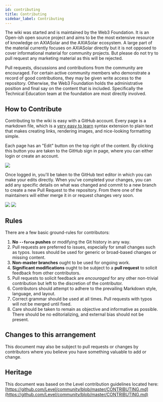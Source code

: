 ```yaml
---
id: contributing
title: Contributing
sidebar_label: Contributing
---
```


The wiki was started and is maintained by the Web3 Foundation. It is an Open-ish open source project and aims to be the most extensive resource of knowledge on AXIASolar and the AXIASolar ecosystem. A large part of the material currently focuses on AXIASolar directly but it is not opposed to cover informational material for community projects. But please do not try to pull request any marketing material as this will be rejected.

Pull requests, discussions and contributions from the community are encouraged. For certain active community members who demonstrate a record of good contributions, they may be given write access to the repository. Otherwise, the Web3 Foundation holds the administrative position and final say on the content that is included. Specifically the Technical Education team at the foundation are most directly involved.

## How to Contribute

Contributing to the wiki is easy with a GitHub account. Every page is a markdown file, which is a [very easy to learn](https://guides.github.com/features/mastering-markdown/) syntax extension to plain text that makes creating links, rendering images, and nice-looking formatting simple.

Each page has an "Edit" button on the top right of the content. By clicking this button you are taken to the GitHub sign in page, where you can either login or create an account.

![](assets/edit_button.png)

Once logged in, you'll be taken to the GitHub text editor in which you can make your edits directly. When you've completed your changes, you can add any specific details on what was changed and commit to a new branch to create a new Pull Request to the repository. From there one of the maintainers will either merge it in or request changes very soon.

![](assets/contributing.png) ![](assets/creating-pull-request.png)

## Rules

There are a few basic ground-rules for contributors:

1. **No `--force` pushes** or modifying the Git history in any way.
2. Pull requests are preferred to issues, especially for small changes such as typos. Issues should be used for generic or broad-based changes or missing content.
3. **Non-master branches** ought to be used for ongoing work.
4. **Significant modifications** ought to be subject to a **pull request** to solicit feedback from other contributors.
5. Pull requests to solicit feedback are _encouraged_ for any other non-trivial contribution but left to the discretion of the contributor.
6. Contributors should attempt to adhere to the prevailing Markdown style, language, and layout.
7. Correct grammar should be used at all times. Pull requests with typos will not be merged until fixed.
8. Care should be taken to remain as objective and informative as possible. There should be no editorializing, and external bias should not be present.

## Changes to this arrangement

This document may also be subject to pull requests or changes by contributors where you believe you have something valuable to add or change.

## Heritage

This document was based on the Level contribution guidelines located here: [https://github.com/Level/community/blob/master/CONTRIBUTING.md](https://github.com/Level/community/blob/master/CONTRIBUTING.md)
